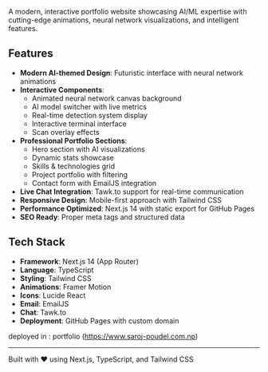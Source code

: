 
A modern, interactive portfolio website showcasing AI/ML expertise with cutting-edge animations, neural network visualizations, and intelligent features.

##  Features

- **Modern AI-themed Design**: Futuristic interface with neural network animations
- **Interactive Components**: 
  - Animated neural network canvas background
  - AI model switcher with live metrics
  - Real-time detection system display
  - Interactive terminal interface
  - Scan overlay effects
- **Professional Portfolio Sections**:
  - Hero section with AI visualizations
  - Dynamic stats showcase
  - Skills & technologies grid
  - Project portfolio with filtering
  - Contact form with EmailJS integration
- **Live Chat Integration**: Tawk.to support for real-time communication
- **Responsive Design**: Mobile-first approach with Tailwind CSS
- **Performance Optimized**: Next.js 14 with static export for GitHub Pages
- **SEO Ready**: Proper meta tags and structured data

##  Tech Stack

- **Framework**: Next.js 14 (App Router)
- **Language**: TypeScript
- **Styling**: Tailwind CSS
- **Animations**: Framer Motion
- **Icons**: Lucide React
- **Email**: EmailJS
- **Chat**: Tawk.to
- **Deployment**: GitHub Pages with custom domain

deployed in :
portfolio (https://www.saroj-poudel.com.np)



---

Built with ❤️ using Next.js, TypeScript, and Tailwind CSS
